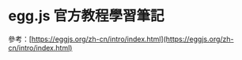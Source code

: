 # egg.js 官方教程學習筆記

參考：[https://eggjs.org/zh-cn/intro/index.html](https://eggjs.org/zh-cn/intro/index.html)